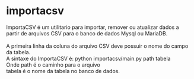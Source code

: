 # importacsv
ImportaCSV é um utilitario para importar, remover ou atualizar dados a partir de arquivos
CSV para o banco de dados Mysql ou MariaDB.<br>
<br>
A primeira linha da coluna do arquivo CSV deve possuir o nome do campo da tabela.<br>
A sintaxe do ImportaCSV é: python importacsv/main.py path tabela<br>
Onde path é o caminho para o arquivo<br>
tabela é o nome da tabela no banco de dados.<br>
